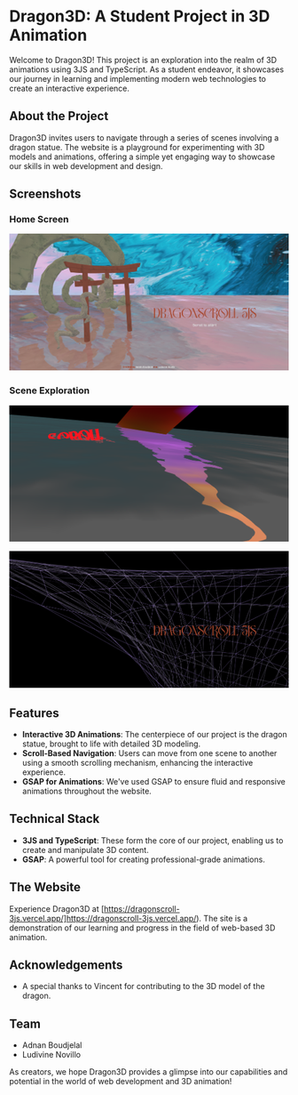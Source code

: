 # Dragon3D: A Student Project in 3D Animation

Welcome to Dragon3D! This project is an exploration into the realm of 3D animations using 3JS and TypeScript. As a student endeavor, it showcases our journey in learning and implementing modern web technologies to create an interactive experience.

## About the Project
Dragon3D invites users to navigate through a series of scenes involving a dragon statue.  The website is a playground for experimenting with 3D models and animations, offering a simple yet engaging way to showcase our skills in web development and design.

## Screenshots

### Home Screen
![Home Screen](static/screenshot/Screenshot_titleScreen.png)

### Scene Exploration
![Map Selection](static/screenshot/Screenshot_inExperience1.png)

![In-Game Experience](static/screenshot/Screenshot_inExperience2.png)


## Features

- **Interactive 3D Animations**: The centerpiece of our project is the dragon statue, brought to life with detailed 3D modeling.
- **Scroll-Based Navigation**: Users can move from one scene to another using a smooth scrolling mechanism, enhancing the interactive experience.
- **GSAP for Animations**: We've used GSAP to ensure fluid and responsive animations throughout the website.

## Technical Stack

- **3JS and TypeScript**: These form the core of our project, enabling us to create and manipulate 3D content.
- **GSAP**: A powerful tool for creating professional-grade animations.

## The Website

Experience Dragon3D at [https://dragonscroll-3js.vercel.app/]https://dragonscroll-3js.vercel.app/). The site is a demonstration of our learning and progress in the field of web-based 3D animation.

## Acknowledgements

- A special thanks to Vincent for contributing to the 3D model of the dragon.

## Team

- Adnan Boudjelal
- Ludivine Novillo

As creators, we hope Dragon3D provides a glimpse into our capabilities and potential in the world of web development and 3D animation!
